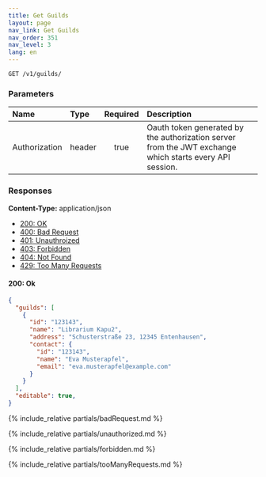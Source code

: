 ```yaml
---
title: Get Guilds
layout: page
nav_link: Get Guilds
nav_order: 351
nav_level: 3
lang: en
---
```


```
GET /v1/guilds/
```

### Parameters

| Name | Type  | Required | Description |
|:--------------|:--------|:----------:|:----------------------------------------------------------------------------------|
| Authorization | header | true | Oauth token generated by the authorization server from the JWT exchange which starts every API session. |

### Responses
**Content-Type:** application/json
- [200: OK](#200-ok)
- [400: Bad Request](#400-bad-request)
- [401: Unauthroized](#401-unauthorized)
- [403: Forbidden](#403-forbidden)
- [404: Not Found](#404-not-found)
- [429: Too Many Requests](#429-too-many-requests)

#### 200: Ok
```json
{
  "guilds": [
    {
      "id": "123143",
      "name": "Librarium Kapu2",
      "address": "Schusterstraße 23, 12345 Entenhausen",
      "contact": {
        "id": "123143",
        "name": "Eva Musterapfel",
        "email": "eva.musterapfel@example.com"
      }
    }
  ],
  "editable": true,
}
```

{% include_relative partials/badRequest.md %}

{% include_relative partials/unauthorized.md %}

{% include_relative partials/forbidden.md %}

{% include_relative partials/tooManyRequests.md %}
